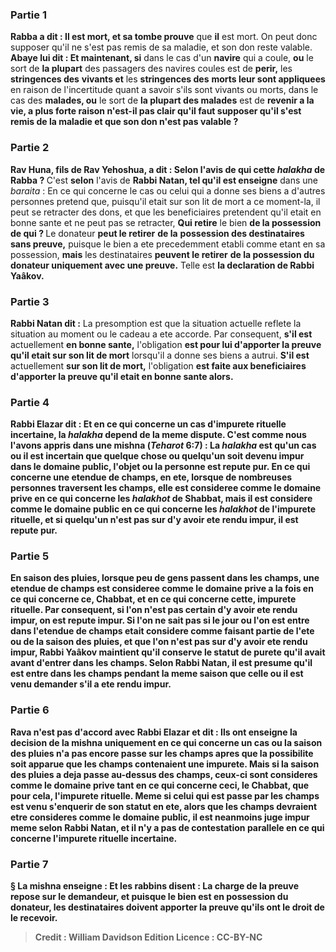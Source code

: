 
### Partie 1
<b>Rabba a dit : Il est mort, et sa tombe prouve</b> que <b>il</b> est mort. On peut donc supposer qu'il ne s'est pas remis de sa maladie, et son don reste valable. <b>Abaye lui dit : Et maintenant, si</b> dans le cas d'un <b>navire</b> qui a coule, <b>ou</b> le sort de <b>la plupart</b> des passagers des navires coules est de <b>perir,</b> les <b>stringences des</b> <b>vivants et</b> les <b>stringences des</b> <b>morts leur sont appliquees</b> en raison de l'incertitude quant a savoir s'ils sont vivants ou morts, dans le cas des <b>malades, ou</b> le sort de <b>la plupart des malades</b> est de <b>revenir a la <b>vie, a plus forte raison</b> n'est-il <b>pas</b> clair qu'il faut supposer qu'il s'est remis de la maladie et que son don n'est pas valable ?

### Partie 2
<b>Rav Huna, fils de Rav Yehoshua, a dit : Selon l'avis de qui</b> cette <i>halakha</i> de Rabba ? </b> C'est <b>selon</b> l'avis de <b>Rabbi Natan, tel qu'il est enseigne</b> dans une <i>baraita</i> : En ce qui concerne le cas ou celui qui a donne ses biens a d'autres personnes pretend que, puisqu'il etait sur son lit de mort a ce moment-la, il peut se retracter des dons, et que les beneficiaires pretendent qu'il etait en bonne sante et ne peut pas se retracter, <b>Qui retire</b> le bien <b>de la possession de qui ? </b> Le donateur <b>peut le retirer</b> <b>de la</b> <b>possession des destinataires sans preuve,</b> puisque le bien a ete precedemment etabli comme etant en sa possession, <b>mais</b> les destinataires <b>peuvent le retirer</b> <b>de la <b>possession du donateur</b> uniquement avec une preuve.</b> Telle est <b>la declaration de Rabbi Yaâkov.</b>

### Partie 3
<b>Rabbi Natan dit :</b> La presomption est que la situation actuelle reflete la situation au moment ou le cadeau a ete accorde. Par consequent, <b>s'il est</b> actuellement <b>en bonne sante,</b> l'obligation <b>est pour lui d'apporter la preuve qu'il etait sur son lit de mort</b> lorsqu'il a donne ses biens a autrui. <b>S'il est</b> actuellement <b>sur son lit de mort,</b> l'obligation <b>est faite aux beneficiaires <b>d'apporter la preuve qu'il etait en bonne sante</b> alors.

### Partie 4
<b>Rabbi Elazar dit : Et en ce qui concerne</b> un cas d'impurete <b>rituelle incertaine,</b> la <i>halakha</i> depend <b>de</b> la meme <b>dispute.</b> C'est <b>comme nous l'avons appris</b> dans une mishna (<i>Teharot</i> 6:7) : La <i>halakha</i> est qu'un cas ou il est incertain que quelque chose ou quelqu'un soit devenu impur dans le domaine public, l'objet ou la personne est repute pur. En ce qui concerne <b>une etendue de champs, en ete,</b> lorsque de nombreuses personnes traversent les champs, elle <b>est</b> consideree comme <b>le domaine prive en ce qui concerne</b> les <i>halakhot</i> de <b>Shabbat, mais</b> il est considere comme <b>le domaine public en ce qui concerne</b> les <i>halakhot</i> de <b>l'impurete rituelle,</b> et si quelqu'un n'est pas sur d'y avoir ete rendu impur, il est repute pur.

### Partie 5
<b>En saison des pluies,</b> lorsque peu de gens passent dans les champs, une etendue de champs est consideree comme <b>le domaine prive</b> a la fois <b>en ce qui concerne ce,</b> Chabbat, <b>et en ce qui concerne cette,</b> impurete rituelle. Par consequent, si l'on n'est pas certain d'y avoir ete rendu impur, on est repute impur. Si l'on ne sait pas si le jour ou l'on est entre dans l'etendue de champs etait considere comme faisant partie de l'ete ou de la saison des pluies, et que l'on n'est pas sur d'y avoir ete rendu impur, Rabbi Yaâkov maintient qu'il conserve le statut de purete qu'il avait avant d'entrer dans les champs. Selon Rabbi Natan, il est presume qu'il est entre dans les champs pendant la meme saison que celle ou il est venu demander s'il a ete rendu impur.

### Partie 6
<b>Rava</b> n'est pas d'accord avec Rabbi Elazar et <b>dit : Ils ont enseigne</b> la decision de la mishna <b>uniquement</b> en ce qui concerne un cas <b>ou la saison des pluies n'a pas</b> encore <b>passe sur</b> les champs apres que la possibilite soit apparue que les champs contenaient une impurete. <b>Mais</b> si <b>la saison des pluies a</b> deja <b>passe au-dessus</b> des champs, ceux-ci sont consideres comme <b>le domaine prive</b> tant <b>en ce qui concerne ceci,</b> le Chabbat, <b>que pour cela,</b> l'impurete rituelle. Meme si celui qui est passe par les champs est venu s'enquerir de son statut en ete, alors que les champs devraient etre consideres comme le domaine public, il est neanmoins juge impur meme selon Rabbi Natan, et il n'y a pas de contestation parallele en ce qui concerne l'impurete rituelle incertaine.

### Partie 7
§ La mishna enseigne : <b>Et les rabbins disent : La charge de la preuve repose sur le demandeur,</b> et puisque le bien est en possession du donateur, les destinataires doivent apporter la preuve qu'ils ont le droit de le recevoir.

>Credit : William Davidson Edition
>Licence : CC-BY-NC